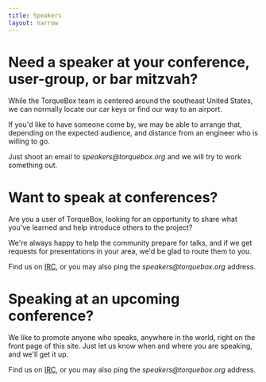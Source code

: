 ```yaml
---
title: Speakers
layout: narrow
---
```


# Need a speaker at your conference, user-group, or bar mitzvah?

While the TorqueBox team is centered around the southeast United
States, we can normally locate our car keys or find our way
to an airport.

If you'd like to have someone come by, we may be able to arrange
that, depending on the expected audience, and distance from 
an engineer who is willing to go.

Just shoot an email to *<span>speakers</span>@torquebox<span>.org</span>*
and we will try to work something out.

# Want to speak at conferences?

Are you a user of TorqueBox, looking for an opportunity to 
share what you've learned and help introduce others to the project?

We're always happy to help the community prepare for talks, and 
if we get requests for presentations in your area, we'd be glad
to route them to you.

Find us on [IRC](/community#irc), or you may also ping the
*<span>speakers</span>@torquebox<span>.org</span>* address.

# Speaking at an upcoming conference?

We like to promote anyone who speaks, anywhere in the world,
right on the front page of this site.  Just let us know when
and where you are speaking, and we'll get it up.

Find us on [IRC](/community#irc), or you may also ping the
*<span>speakers</span>@torquebox<span>.org</span>* address.
